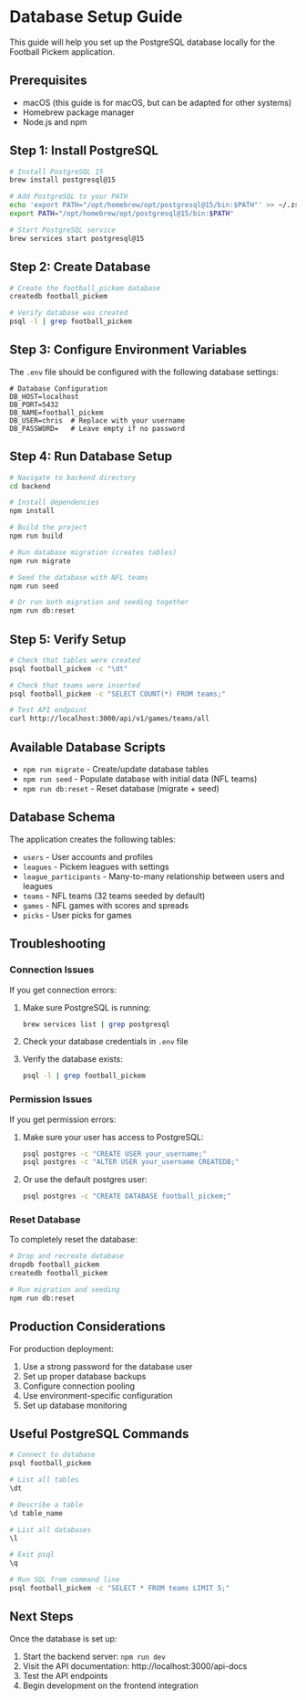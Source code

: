 # Database Setup Guide

This guide will help you set up the PostgreSQL database locally for the Football Pickem application.

## Prerequisites

- macOS (this guide is for macOS, but can be adapted for other systems)
- Homebrew package manager
- Node.js and npm

## Step 1: Install PostgreSQL

```bash
# Install PostgreSQL 15
brew install postgresql@15

# Add PostgreSQL to your PATH
echo 'export PATH="/opt/homebrew/opt/postgresql@15/bin:$PATH"' >> ~/.zshrc
export PATH="/opt/homebrew/opt/postgresql@15/bin:$PATH"

# Start PostgreSQL service
brew services start postgresql@15
```

## Step 2: Create Database

```bash
# Create the football_pickem database
createdb football_pickem

# Verify database was created
psql -l | grep football_pickem
```

## Step 3: Configure Environment Variables

The `.env` file should be configured with the following database settings:

```env
# Database Configuration
DB_HOST=localhost
DB_PORT=5432
DB_NAME=football_pickem
DB_USER=chris  # Replace with your username
DB_PASSWORD=   # Leave empty if no password
```

## Step 4: Run Database Setup

```bash
# Navigate to backend directory
cd backend

# Install dependencies
npm install

# Build the project
npm run build

# Run database migration (creates tables)
npm run migrate

# Seed the database with NFL teams
npm run seed

# Or run both migration and seeding together
npm run db:reset
```

## Step 5: Verify Setup

```bash
# Check that tables were created
psql football_pickem -c "\dt"

# Check that teams were inserted
psql football_pickem -c "SELECT COUNT(*) FROM teams;"

# Test API endpoint
curl http://localhost:3000/api/v1/games/teams/all
```

## Available Database Scripts

- `npm run migrate` - Create/update database tables
- `npm run seed` - Populate database with initial data (NFL teams)
- `npm run db:reset` - Reset database (migrate + seed)

## Database Schema

The application creates the following tables:

- `users` - User accounts and profiles
- `leagues` - Pickem leagues with settings
- `league_participants` - Many-to-many relationship between users and leagues
- `teams` - NFL teams (32 teams seeded by default)
- `games` - NFL games with scores and spreads
- `picks` - User picks for games

## Troubleshooting

### Connection Issues

If you get connection errors:

1. Make sure PostgreSQL is running:
   ```bash
   brew services list | grep postgresql
   ```

2. Check your database credentials in `.env` file

3. Verify the database exists:
   ```bash
   psql -l | grep football_pickem
   ```

### Permission Issues

If you get permission errors:

1. Make sure your user has access to PostgreSQL:
   ```bash
   psql postgres -c "CREATE USER your_username;"
   psql postgres -c "ALTER USER your_username CREATEDB;"
   ```

2. Or use the default postgres user:
   ```bash
   psql postgres -c "CREATE DATABASE football_pickem;"
   ```

### Reset Database

To completely reset the database:

```bash
# Drop and recreate database
dropdb football_pickem
createdb football_pickem

# Run migration and seeding
npm run db:reset
```

## Production Considerations

For production deployment:

1. Use a strong password for the database user
2. Set up proper database backups
3. Configure connection pooling
4. Use environment-specific configuration
5. Set up database monitoring

## Useful PostgreSQL Commands

```bash
# Connect to database
psql football_pickem

# List all tables
\dt

# Describe a table
\d table_name

# List all databases
\l

# Exit psql
\q

# Run SQL from command line
psql football_pickem -c "SELECT * FROM teams LIMIT 5;"
```

## Next Steps

Once the database is set up:

1. Start the backend server: `npm run dev`
2. Visit the API documentation: http://localhost:3000/api-docs
3. Test the API endpoints
4. Begin development on the frontend integration
